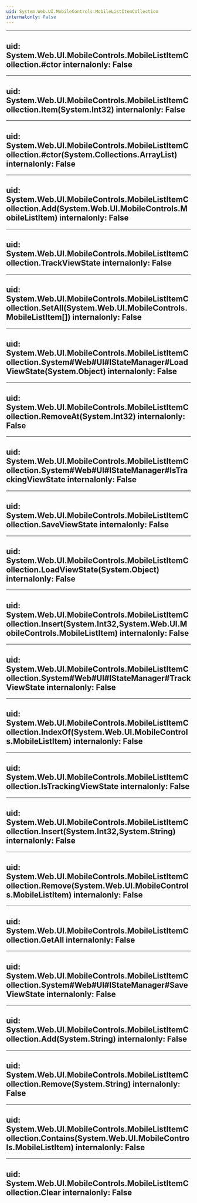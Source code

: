 ```yaml
---
uid: System.Web.UI.MobileControls.MobileListItemCollection
internalonly: False
---
```


---
uid: System.Web.UI.MobileControls.MobileListItemCollection.#ctor
internalonly: False
---

---
uid: System.Web.UI.MobileControls.MobileListItemCollection.Item(System.Int32)
internalonly: False
---

---
uid: System.Web.UI.MobileControls.MobileListItemCollection.#ctor(System.Collections.ArrayList)
internalonly: False
---

---
uid: System.Web.UI.MobileControls.MobileListItemCollection.Add(System.Web.UI.MobileControls.MobileListItem)
internalonly: False
---

---
uid: System.Web.UI.MobileControls.MobileListItemCollection.TrackViewState
internalonly: False
---

---
uid: System.Web.UI.MobileControls.MobileListItemCollection.SetAll(System.Web.UI.MobileControls.MobileListItem[])
internalonly: False
---

---
uid: System.Web.UI.MobileControls.MobileListItemCollection.System#Web#UI#IStateManager#LoadViewState(System.Object)
internalonly: False
---

---
uid: System.Web.UI.MobileControls.MobileListItemCollection.RemoveAt(System.Int32)
internalonly: False
---

---
uid: System.Web.UI.MobileControls.MobileListItemCollection.System#Web#UI#IStateManager#IsTrackingViewState
internalonly: False
---

---
uid: System.Web.UI.MobileControls.MobileListItemCollection.SaveViewState
internalonly: False
---

---
uid: System.Web.UI.MobileControls.MobileListItemCollection.LoadViewState(System.Object)
internalonly: False
---

---
uid: System.Web.UI.MobileControls.MobileListItemCollection.Insert(System.Int32,System.Web.UI.MobileControls.MobileListItem)
internalonly: False
---

---
uid: System.Web.UI.MobileControls.MobileListItemCollection.System#Web#UI#IStateManager#TrackViewState
internalonly: False
---

---
uid: System.Web.UI.MobileControls.MobileListItemCollection.IndexOf(System.Web.UI.MobileControls.MobileListItem)
internalonly: False
---

---
uid: System.Web.UI.MobileControls.MobileListItemCollection.IsTrackingViewState
internalonly: False
---

---
uid: System.Web.UI.MobileControls.MobileListItemCollection.Insert(System.Int32,System.String)
internalonly: False
---

---
uid: System.Web.UI.MobileControls.MobileListItemCollection.Remove(System.Web.UI.MobileControls.MobileListItem)
internalonly: False
---

---
uid: System.Web.UI.MobileControls.MobileListItemCollection.GetAll
internalonly: False
---

---
uid: System.Web.UI.MobileControls.MobileListItemCollection.System#Web#UI#IStateManager#SaveViewState
internalonly: False
---

---
uid: System.Web.UI.MobileControls.MobileListItemCollection.Add(System.String)
internalonly: False
---

---
uid: System.Web.UI.MobileControls.MobileListItemCollection.Remove(System.String)
internalonly: False
---

---
uid: System.Web.UI.MobileControls.MobileListItemCollection.Contains(System.Web.UI.MobileControls.MobileListItem)
internalonly: False
---

---
uid: System.Web.UI.MobileControls.MobileListItemCollection.Clear
internalonly: False
---
